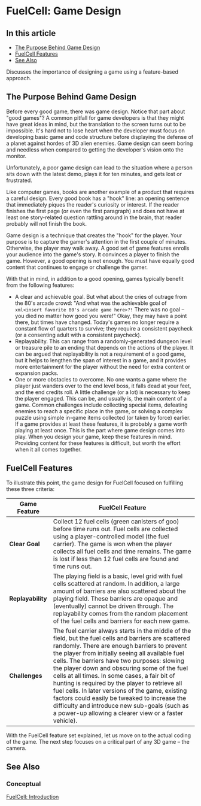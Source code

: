 # FuelCell: Game Design

## In this article

- [The Purpose Behind Game Design]()
- [FuelCell Features]()
- [See Also]()

Discusses the importance of designing a game using a feature-based approach.

## The Purpose Behind Game Design

Before every good game, there was game design. Notice that part about "good games"? A common pitfall for game developers is that they might have great ideas in mind, but the translation to the screen turns out to be impossible. It's hard not to lose heart when the developer must focus on developing basic game and code structure before displaying the defense of a planet against hordes of 3D alien enemies. Game design can seem boring and needless when compared to getting the developer's vision onto the monitor.

Unfortunately, a poor game design can lead to the situation where a person sits down with the latest demo, plays it for ten minutes, and gets lost or frustrated.

Like computer games, books are another example of a product that requires a careful design. Every good book has a "hook" line: an opening sentence that immediately piques the reader's curiosity or interest. If the reader finishes the first page (or even the first paragraph) and does not have at least one story-related question rattling around in the brain, that reader probably will not finish the book.

Game design is a technique that creates the "hook" for the player. Your purpose is to capture the gamer's attention in the first couple of minutes. Otherwise, the player may walk away. A good set of game features enrolls your audience into the game's story. It convinces a player to finish the game. However, a good opening is not enough. You must have equally good content that continues to engage or challenge the gamer.

With that in mind, in addition to a good opening, games typically benefit from the following features:

- A clear and achievable goal. But what about the cries of outrage from the 80's arcade crowd: "And what was the achievable goal of ```xml<insert favorite 80's arcade game here>?!``` There was no goal – you died no matter how good you were!" Okay, they may have a point there, but times have changed. Today's games no longer require a constant flow of quarters to survive; they require a consistent paycheck (or a consenting adult with a consistent paycheck).
- Replayability. This can range from a randomly-generated dungeon level or treasure pile to an ending that depends on the actions of the player. It can be argued that replayability is not a requirement of a good game, but it helps to lengthen the span of interest in a game, and it provides more entertainment for the player without the need for extra content or expansion packs.
- One or more obstacles to overcome. No one wants a game where the player just wanders over to the end level boss, it falls dead at your feet, and the end credits roll. A little challenge (or a lot) is necessary to keep the player engaged. This can be, and usually is, the main content of a game. Common challenges include collecting special items, defeating enemies to reach a specific place in the game, or solving a complex puzzle using simple in-game items collected (or taken by force) earlier.
If a game provides at least these features, it is probably a game worth playing at least once. This is the part where game design comes into play. When you design your game, keep these features in mind. Providing content for these features is difficult, but worth the effort when it all comes together.

## FuelCell Features

To illustrate this point, the game design for FuelCell focused on fulfilling these three criteria:

|Game Feature|FuelCell Feature|
|-|-|
|**Clear Goal**|Collect 12 fuel cells (green canisters of goo) before time runs out. Fuel cells are collected using a player-controlled model (the fuel carrier). The game is won when the player collects all fuel cells and time remains. The game is lost if less than 12 fuel cells are found and time runs out.|
|**Replayability**|The playing field is a basic, level grid with fuel cells scattered at random. In addition, a large amount of barriers are also scattered about the playing field. These barriers are opaque and (eventually) cannot be driven through. The replayability comes from the random placement of the fuel cells and barriers for each new game.|
|**Challenges**|The fuel carrier always starts in the middle of the field, but the fuel cells and barriers are scattered randomly. There are enough barriers to prevent the player from initially seeing all available fuel cells. The barriers have two purposes: slowing the player down and obscuring some of the fuel cells at all times. In some cases, a fair bit of hunting is required by the player to retrieve all fuel cells. In later versions of the game, existing factors could easily be tweaked to increase the difficulty and introduce new sub-goals (such as a power-up allowing a clearer view or a faster vehicle).|

With the FuelCell feature set explained, let us move on to the actual coding of the game. The next step focuses on a critical part of any 3D game – the camera.

## See Also

### Conceptual

[FuelCell: Introduction](../README.md)
